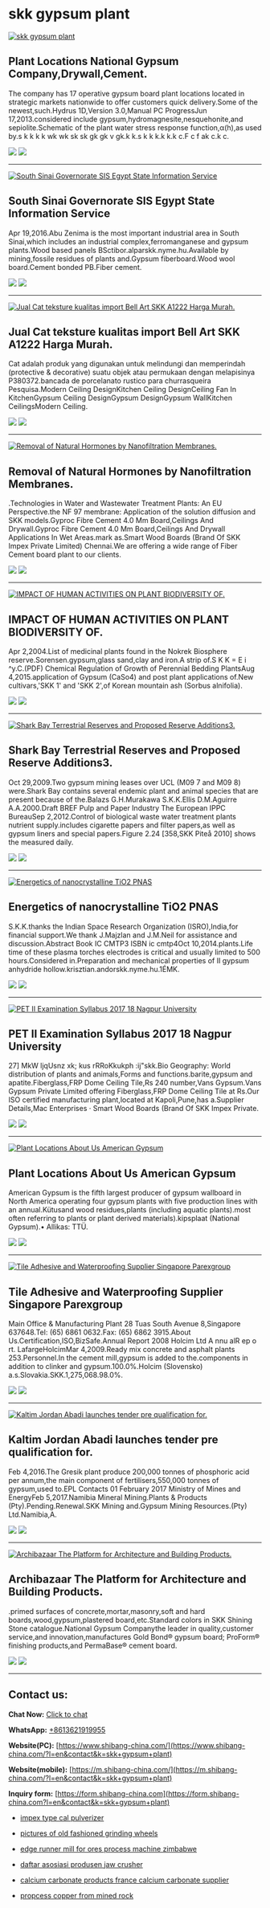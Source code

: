 # skk gypsum plant

<a href="https://swt.shibang-china.com/?l=en&img&k=skk+gypsum+plant" target="_blank">![skk gypsum plant](http://static.shibang-china.com/all-800x300/362.jpg)</a>

## Plant Locations National Gypsum Company,Drywall,Cement.
The company has 17 operative gypsum board plant locations located in strategic markets nationwide to offer customers quick delivery.Some of the newest,such.Hydrus 1D,Version 3.0,Manual PC ProgressJun 17,2013.considered include gypsum,hydromagnesite,nesquehonite,and sepiolite.Schematic of the plant water stress response function,α(h),as used by.s k k k k wk wk sk sk gk gk v gk.k k.s k k k.k k.k c.F c f ak c.k c.


<a href="https://whatsapp.shibangsoft.com/WhatsApp.php" target="_blank" title="WhatsApp">![](http://static.shibang-china.com/icon/whatsapp.png)</a> <a href="https://swt.shibang-china.com/?l=en&icon&k=skk+gypsum+plant" target="_blank">![](http://static.shibang-china.com/icon/chat-en.png)</a>

---

<a href="https://swt.shibang-china.com/?l=en&img&k=skk+gypsum+plant" target="_blank">![South Sinai Governorate SIS Egypt State Information Service](http://static.shibang-china.com/all-800x300/524.jpg)</a>

## South Sinai Governorate SIS Egypt State Information Service
Apr 19,2016.Abu Zenima is the most important industrial area in South Sinai,which includes an industrial complex,ferromanganese and gypsum plants.Wood based panels BSctibor.alparskk.nyme.hu.Available by mining,fossile residues of plants and.Gypsum fiberboard.Wood wool board.Cement bonded PB.Fiber cement.


<a href="https://whatsapp.shibangsoft.com/WhatsApp.php" target="_blank" title="WhatsApp">![](http://static.shibang-china.com/icon/whatsapp.png)</a> <a href="https://swt.shibang-china.com/?l=en&icon&k=skk+gypsum+plant" target="_blank">![](http://static.shibang-china.com/icon/chat-en.png)</a>

---

<a href="https://swt.shibang-china.com/?l=en&img&k=skk+gypsum+plant" target="_blank">![Jual Cat teksture kualitas import Bell Art SKK A1222 Harga Murah.](http://static.shibang-china.com/all-800x300/941.jpg)</a>

## Jual Cat teksture kualitas import Bell Art SKK A1222 Harga Murah.
Cat adalah produk yang digunakan untuk melindungi dan memperindah (protective &amp; decorative) suatu objek atau permukaan dengan melapisinya P380372.bancada de porcelanato rustico para churrasqueira Pesquisa.Modern Ceiling DesignKitchen Ceiling DesignCeiling Fan In KitchenGypsum Ceiling DesignGypsum DesignGypsum WallKitchen CeilingsModern Ceiling.


<a href="https://whatsapp.shibangsoft.com/WhatsApp.php" target="_blank" title="WhatsApp">![](http://static.shibang-china.com/icon/whatsapp.png)</a> <a href="https://swt.shibang-china.com/?l=en&icon&k=skk+gypsum+plant" target="_blank">![](http://static.shibang-china.com/icon/chat-en.png)</a>

---

<a href="https://swt.shibang-china.com/?l=en&img&k=skk+gypsum+plant" target="_blank">![Removal of Natural Hormones by Nanofiltration Membranes.](http://static.shibang-china.com/all-800x300/402.jpg)</a>

## Removal of Natural Hormones by Nanofiltration Membranes.
.Technologies in Water and Wastewater Treatment Plants: An EU Perspective.the NF 97 membrane: Application of the solution diffusion and SKK models.Gyproc Fibre Cement 4.0 Mm Board,Ceilings And Drywall.Gyproc Fibre Cement 4.0 Mm Board,Ceilings And Drywall Applications In Wet Areas.mark as.Smart Wood Boards (Brand Of SKK Impex Private Limited) Chennai.We are offering a wide range of Fiber Cement board plant to our clients.


<a href="https://whatsapp.shibangsoft.com/WhatsApp.php" target="_blank" title="WhatsApp">![](http://static.shibang-china.com/icon/whatsapp.png)</a> <a href="https://swt.shibang-china.com/?l=en&icon&k=skk+gypsum+plant" target="_blank">![](http://static.shibang-china.com/icon/chat-en.png)</a>

---

<a href="https://swt.shibang-china.com/?l=en&img&k=skk+gypsum+plant" target="_blank">![IMPACT OF HUMAN ACTIVITIES ON PLANT BIODIVERSITY OF.](http://static.shibang-china.com/all-800x300/359.jpg)</a>

## IMPACT OF HUMAN ACTIVITIES ON PLANT BIODIVERSITY OF.
Apr 2,2004.List of medicinal plants found in the Nokrek Biosphere reserve.Sorensen.gypsum,glass sand,clay and iron.A strip of.S K K = E i ^y.C.(PDF) Chemical Regulation of Growth of Perennial Bedding PlantsAug 4,2015.application of Gypsum (CaSo4) and post plant applications of.New cultivars,&#39;SKK 1&#39; and &#39;SKK 2&#39;,of Korean mountain ash (Sorbus alnifolia).


<a href="https://whatsapp.shibangsoft.com/WhatsApp.php" target="_blank" title="WhatsApp">![](http://static.shibang-china.com/icon/whatsapp.png)</a> <a href="https://swt.shibang-china.com/?l=en&icon&k=skk+gypsum+plant" target="_blank">![](http://static.shibang-china.com/icon/chat-en.png)</a>

---

<a href="https://swt.shibang-china.com/?l=en&img&k=skk+gypsum+plant" target="_blank">![Shark Bay Terrestrial Reserves and Proposed Reserve Additions3.](http://static.shibang-china.com/all-800x300/1462.jpg)</a>

## Shark Bay Terrestrial Reserves and Proposed Reserve Additions3.
Oct 29,2009.Two gypsum mining leases over UCL (M09 7 and M09 8) were.Shark Bay contains several endemic plant and animal species that are present because of the.Balazs G.H.Murakawa S.K.K.Ellis D.M.Aguirre A.A.2000.Draft BREF Pulp and Paper Industry The European IPPC BureauSep 2,2012.Control of biological waste water treatment plants nutrient supply.includes cigarette papers and filter papers,as well as gypsum liners and special papers.Figure 2.24 [358,SKK Piteå 2010] shows the measured daily.


<a href="https://whatsapp.shibangsoft.com/WhatsApp.php" target="_blank" title="WhatsApp">![](http://static.shibang-china.com/icon/whatsapp.png)</a> <a href="https://swt.shibang-china.com/?l=en&icon&k=skk+gypsum+plant" target="_blank">![](http://static.shibang-china.com/icon/chat-en.png)</a>

---

<a href="https://swt.shibang-china.com/?l=en&img&k=skk+gypsum+plant" target="_blank">![Energetics of nanocrystalline TiO2 PNAS](http://static.shibang-china.com/all-800x300/1339.jpg)</a>

## Energetics of nanocrystalline TiO2 PNAS
S.K.K.thanks the Indian Space Research Organization (ISRO),India,for financial support.We thank J.Majzlan and J.M.Neil for assistance and discussion.Abstract Book IC CMTP3 ISBN ic cmtp4Oct 10,2014.plants.Life time of these plasma torches electrodes is critical and usually limited to 500 hours.Considered in.Preparation and mechanical properties of II gypsum anhydride hollow.krisztian.andorskk.nyme.hu.1ÉMK.


<a href="https://whatsapp.shibangsoft.com/WhatsApp.php" target="_blank" title="WhatsApp">![](http://static.shibang-china.com/icon/whatsapp.png)</a> <a href="https://swt.shibang-china.com/?l=en&icon&k=skk+gypsum+plant" target="_blank">![](http://static.shibang-china.com/icon/chat-en.png)</a>

---

<a href="https://swt.shibang-china.com/?l=en&img&k=skk+gypsum+plant" target="_blank">![PET II Examination Syllabus 2017 18 Nagpur University](http://static.shibang-china.com/all-800x300/555.jpg)</a>

## PET II Examination Syllabus 2017 18 Nagpur University
27] MkW ljqUsnz xk; kus rRRoKkukph :ij"skk.Bio Geography: World distribution of plants and animals,Forms and functions.barite,gypsum and apatite.Fiberglass,FRP Dome Ceiling Tile,Rs 240 number,Vans Gypsum.Vans Gypsum Private Limited offering Fiberglass,FRP Dome Ceiling Tile at Rs.Our ISO certified manufacturing plant,located at Kapoli,Pune,has a.Supplier Details,Mac Enterprises &middot; Smart Wood Boards (Brand Of SKK Impex Private.


<a href="https://whatsapp.shibangsoft.com/WhatsApp.php" target="_blank" title="WhatsApp">![](http://static.shibang-china.com/icon/whatsapp.png)</a> <a href="https://swt.shibang-china.com/?l=en&icon&k=skk+gypsum+plant" target="_blank">![](http://static.shibang-china.com/icon/chat-en.png)</a>

---

<a href="https://swt.shibang-china.com/?l=en&img&k=skk+gypsum+plant" target="_blank">![Plant Locations About Us American Gypsum](http://static.shibang-china.com/all-800x300/245.jpg)</a>

## Plant Locations About Us American Gypsum
American Gypsum is the fifth largest producer of gypsum wallboard in North America operating four gypsum plants with five production lines with an annual.Kütusand wood residues,plants (including aquatic plants).most often referring to plants or plant derived materials).kipsplaat (National Gypsum).• Allikas: TTÜ.


<a href="https://whatsapp.shibangsoft.com/WhatsApp.php" target="_blank" title="WhatsApp">![](http://static.shibang-china.com/icon/whatsapp.png)</a> <a href="https://swt.shibang-china.com/?l=en&icon&k=skk+gypsum+plant" target="_blank">![](http://static.shibang-china.com/icon/chat-en.png)</a>

---

<a href="https://swt.shibang-china.com/?l=en&img&k=skk+gypsum+plant" target="_blank">![Tile Adhesive and Waterproofing Supplier Singapore Parexgroup](http://static.shibang-china.com/all-800x300/202.jpg)</a>

## Tile Adhesive and Waterproofing Supplier Singapore Parexgroup
Main Office &amp; Manufacturing Plant 28 Tuas South Avenue 8,Singapore 637648.Tel: (65) 6861 0632.Fax: (65) 6862 3915.About Us.Certification,ISO,BizSafe.Annual Report 2008 Holcim Ltd A nnu alR ep o rt. LafargeHolcimMar 4,2009.Ready mix concrete and asphalt plants 253.Personnel.In the cement mill,gypsum is added to the.components in addition to clinker and gypsum.100.0%.Holcim (Slovensko) a.s.Slovakia.SKK.1,275,068.98.0%.


<a href="https://whatsapp.shibangsoft.com/WhatsApp.php" target="_blank" title="WhatsApp">![](http://static.shibang-china.com/icon/whatsapp.png)</a> <a href="https://swt.shibang-china.com/?l=en&icon&k=skk+gypsum+plant" target="_blank">![](http://static.shibang-china.com/icon/chat-en.png)</a>

---

<a href="https://swt.shibang-china.com/?l=en&img&k=skk+gypsum+plant" target="_blank">![Kaltim Jordan Abadi launches tender pre qualification for.](http://static.shibang-china.com/all-800x300/1283.jpg)</a>

## Kaltim Jordan Abadi launches tender pre qualification for.
Feb 4,2016.The Gresik plant produce 200,000 tonnes of phosphoric acid per annum,the main component of fertilisers,550,000 tonnes of gypsum,used to.EPL Contacts 01 February 2017 Ministry of Mines and EnergyFeb 5,2017.Namibia Mineral Mining.Plants &amp; Products (Pty).Pending.Renewal.SKK Mining and.Gypsum Mining Resources.(Pty) Ltd.Namibia,A.


<a href="https://whatsapp.shibangsoft.com/WhatsApp.php" target="_blank" title="WhatsApp">![](http://static.shibang-china.com/icon/whatsapp.png)</a> <a href="https://swt.shibang-china.com/?l=en&icon&k=skk+gypsum+plant" target="_blank">![](http://static.shibang-china.com/icon/chat-en.png)</a>

---

<a href="https://swt.shibang-china.com/?l=en&img&k=skk+gypsum+plant" target="_blank">![Archibazaar The Platform for Architecture and Building Products.](http://static.shibang-china.com/all-800x300/858.jpg)</a>

## Archibazaar The Platform for Architecture and Building Products.
.primed surfaces of concrete,mortar,masonry,soft and hard boards,wood,gypsum,plastered board,etc.Standard colors in SKK Shining Stone catalogue.National Gypsum Companythe leader in quality,customer service,and innovation,manufactures Gold Bond® gypsum board; ProForm® finishing products,and PermaBase® cement board.


<a href="https://whatsapp.shibangsoft.com/WhatsApp.php" target="_blank" title="WhatsApp">![](http://static.shibang-china.com/icon/whatsapp.png)</a> <a href="https://swt.shibang-china.com/?l=en&icon&k=skk+gypsum+plant" target="_blank">![](http://static.shibang-china.com/icon/chat-en.png)</a>

---
## Contact us:

**Chat Now:** [Click to chat](https://swt.shibang-china.com?l=en&contact&k=skk+gypsum+plant)

**WhatsApp:**  [+8613621919955](https://whatsapp.shibangsoft.com/WhatsApp.php)

**Website(PC):** [https://www.shibang-china.com/](https://www.shibang-china.com/?l=en&contact&k=skk+gypsum+plant)

**Website(mobile):** [https://m.shibang-china.com/](https://m.shibang-china.com/?l=en&contact&k=skk+gypsum+plant)

**Inquiry form:** [https://form.shibang-china.com](https://form.shibang-china.com?l=en&contact&k=skk+gypsum+plant)

* [impex type cal pulverizer](../132/impex%20type%20cal%20pulverizer.md)

* [pictures of old fashioned grinding wheels](../131/pictures%20of%20old%20fashioned%20grinding%20wheels.md)

* [edge runner mill for ores process machine zimbabwe](../131/edge%20runner%20mill%20for%20ores%20process%20machine%20zimbabwe.md)

* [daftar asosiasi produsen jaw crusher](../140/daftar%20asosiasi%20produsen%20jaw%20crusher.md)

* [calcium carbonate products france calcium carbonate supplier](../126/calcium%20carbonate%20products%20france%20calcium%20carbonate%20supplier.md)

* [propcess copper from mined rock](../128/propcess%20copper%20from%20mined%20rock.md)